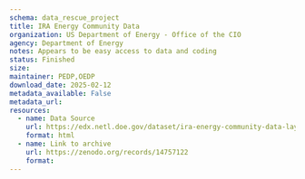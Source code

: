 ```yaml
---
schema: data_rescue_project 
title: IRA Energy Community Data
organization: US Department of Energy - Office of the CIO
agency: Department of Energy
notes: Appears to be easy access to data and coding
status: Finished
size: 
maintainer: PEDP,OEDP
download_date: 2025-02-12
metadata_available: False
metadata_url: 
resources:
  - name: Data Source
    url: https://edx.netl.doe.gov/dataset/ira-energy-community-data-layers
    format: html
  - name: Link to archive
    url: https://zenodo.org/records/14757122
    format: 
---
```

